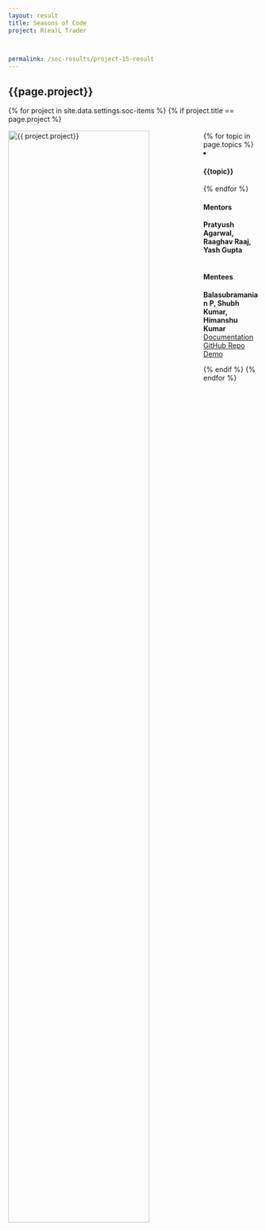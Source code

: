 ```yaml
---
layout: result
title: Seasons of Code
project: R(ea)L Trader


    
permalink: /soc-results/project-15-result
---
```


<h2 class="display1 m-3 p-3 text-center customcol">{{page.project}}</h2>
{% for project in site.data.settings.soc-items %}
{% if project.title == page.project %}

<div>
    <img src="{{ site.baseurl }}/{{ project.image }}"  width = "75%" height="auto"  alt="{{ project.project}}" class="border rounded" style = "float: left; margin-top: 3%; margin-right: 3%">
</div>


<div class="mentor-mentee-section">
    <br>
        {% for topic in page.topics %}
        <li><h4 class="text-primary text-center">{{topic}}</h4></li>
        {% endfor %}
    <br>
    <h4 class="mentor-title" style="display: block; fontWeight: 800">Mentors</h4>   
    <h4 class="mentors" style="display: inline;">Pratyush Agarwal, Raaghav Raaj, Yash Gupta </h4>    
    <br>  <br>
    <h4 class="mentor-title" style="display: block;">Mentees</h4> 
    <h4 class="mentors" style="display: inline;">Balasubramanian P, Shubh Kumar, Himanshu Kumar</h4>
    </div>

<div class = "button-holder">
    <div class="button-res"><a href="https://docs.google.com/document/d/13mCFzRtdbAd_uo8kblzd3wPjwhJSTb5TpPN7ZyGmoK4/edit?usp=sharing" role="button">Documentation</a></div>
    <div class="button-res"><a href="https://github.com/AI4Finance-LLC/Deep-Reinforcement-Learning-for-Automated-Stock-Trading-Ensemble-Strategy-ICAIF-2020" role="button">GitHub Repo</a></div>
    <div class="button-res"><a href="https://drive.google.com/file/d/1nXytvZicfvoRNeO3RK8zrBZIt8HertPS/view?usp=sharing" role="button">Demo</a></div>
</div>

{% endif %}
{% endfor %}
